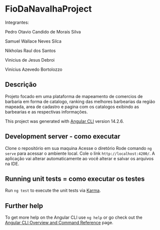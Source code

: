 # FioDaNavalhaProject
Integrantes:

Pedro Otavio Candido de Morais Silva

Samuel Wallace Neves Silca 

Nikholas Raul dos Santos

Vinicius de Jesus Debroi

Vinícius Azevedo Bortolozzo

## Descrição

Projeto focado em uma plataforma de mapeamento de comercios de barbaria em forma de catalogo, ranking das melhores barbearias da região mapeada, area de cadastro e pagina com os catalogos exibindo as barbearias e as respectivas informações.

This project was generated with [Angular CLI](https://github.com/angular/angular-cli) version 14.2.6.

## Development server - como executar
Clone o repositório em sua maquina
Acesse o diretório
Rode comando `ng serve` para acessar o ambiente local. Cole o link `http://localhost:4200/`. A aplicação vai alterar automaticamente ao você alterar e salvar os arquivos na IDE.

## Running unit tests = como executar os testes

Run `ng test` to execute the unit tests via [Karma](https://karma-runner.github.io).

## Further help

To get more help on the Angular CLI use `ng help` or go check out the [Angular CLI Overview and Command Reference](https://angular.io/cli) page.
